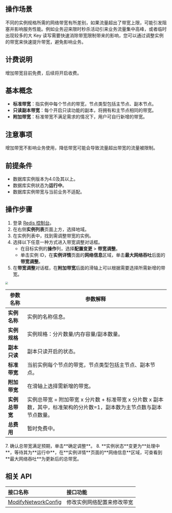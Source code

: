 ## 操作场景

不同的实例规格所需的网络带宽有所差别，如果流量超出了带宽上限，可能引发阻塞并影响服务性能。例如业务迎来限时秒杀活动引来业务流量集中高峰，或者临时出现较多的大 Key 读写需要快速消除带宽限制带来的影响，您可以通过调整实例的带宽来快速提升带宽，避免影响业务。 

## 计费说明

增加带宽目前免费，后续将开启收费。

## 基本概念

- **标准带宽**：指实例中每个节点的带宽，节点类型包括主节点、副本节点。
- **只读副本带宽**：每个开启只读功能的副本，将拥有和主节点相同的带宽。
- **附加带宽**：标准带宽不满足需求的情况下，用户可自行新增的带宽。

## 注意事项

增加带宽不影响业务使用，降低带宽可能会导致流量超出带宽的流量被限制。

## 前提条件

- 数据库实例版本为4.0及其以上。
- 数据库实例状态为**运行中**。
- 数据库实例带宽与当前业务不适配。

## 操作步骤

1. 登录 [Redis 控制台](https://console.cloud.tencent.com/redis)。
2. 在右侧**实例列表**页面上方，选择地域。
3. 在实例列表中，找到需调整带宽的实例。
4. 选择以下任意一种方式进入带宽调整对话框。
    - 在目标实例的**操作**列，选择**配置变更** > **带宽调整**。 
    - 单击实例 ID，在**实例详情**页面的**网络信息**区域，单击**最大网络吞吐**后面的**带宽调整**。
5.  在**带宽调整**对话框，在**附加带宽**后面的滑轴上可以根据需要选择所需新增的带宽。
<img src="https://qcloudimg.tencent-cloud.cn/raw/bf821dcd670934a2800afd20a1e10683.png" style="zoom:50%;" />
<table>
<thead>
<tr><th>参数名称</th><th>参数解释</th></tr></thead>
<tbody><tr>
<td><strong>实例名称</strong></td>
<td>实例的名称信息。</td></tr>
<tr>
<td><strong>实例规格</strong></td>
<td>实例规格：分片数量/内存容量/副本数量。</td></tr>
<tr>
<td><strong>副本只读</strong></td>
<td>副本只读开启的状态。</td></tr>
<tr>
<td><strong>标准带宽</strong></td>
<td>当前实例每个节点的带宽，节点类型包括主节点、副本节点。</td></tr>
<tr>
<td><strong>附加带宽</strong></td>
<td>在滑轴上选择需新增的带宽。</td></tr>
<tr>
<td><strong>实例总带宽</strong></td>
<td>实例总带宽 = 附加带宽 x 分片数 + 标准带宽 x 分片数 x 副本数，其中，标准架构的分片数=1，副本数为主节点数与副本节点数量。</td></tr>
<tr>
<td><strong>总费用</strong></td>
<td>暂时免费中。</td></tr>
</tbody></table>
7. 确认总带宽满足预期，单击**确定调整**。
8. **实例状态**变更为**处理中**，等待其为**运行中**，在**实例详情**页面的**网络信息**区域，可查看到**最大网络吞吐**为更新后的总带宽。


## 相关 API

| 接口名称                                                     | 接口功能         |
| :----------------------------------------------------------- | :--------------- |
| [ModifyNetworkConfig](https://cloud.tencent.com/document/product/239/34436) | 修改实例网络配置来修改带宽 |


